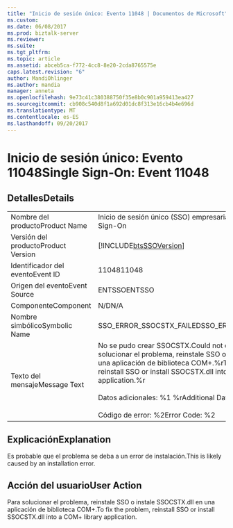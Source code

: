 ```yaml
---
title: "Inicio de sesión único: Evento 11048 | Documentos de Microsoft"
ms.custom: 
ms.date: 06/08/2017
ms.prod: biztalk-server
ms.reviewer: 
ms.suite: 
ms.tgt_pltfrm: 
ms.topic: article
ms.assetid: abceb5ca-f772-4cc8-8e20-2cda8765575e
caps.latest.revision: "6"
author: MandiOhlinger
ms.author: mandia
manager: anneta
ms.openlocfilehash: 9e73c41c380388750f35e8b0c901a959413ea427
ms.sourcegitcommit: cb908c540d8f1a692d01dc8f313e16cb4b4e696d
ms.translationtype: MT
ms.contentlocale: es-ES
ms.lasthandoff: 09/20/2017
---
```

# <a name="single-sign-on-event-11048"></a><span data-ttu-id="41f51-102">Inicio de sesión único: Evento 11048</span><span class="sxs-lookup"><span data-stu-id="41f51-102">Single Sign-On: Event 11048</span></span>
## <a name="details"></a><span data-ttu-id="41f51-103">Detalles</span><span class="sxs-lookup"><span data-stu-id="41f51-103">Details</span></span>  
  
|||  
|-|-|  
|<span data-ttu-id="41f51-104">Nombre del producto</span><span class="sxs-lookup"><span data-stu-id="41f51-104">Product Name</span></span>|<span data-ttu-id="41f51-105">Inicio de sesión único (SSO) empresarial</span><span class="sxs-lookup"><span data-stu-id="41f51-105">Enterprise Single Sign-On</span></span>|  
|<span data-ttu-id="41f51-106">Versión del producto</span><span class="sxs-lookup"><span data-stu-id="41f51-106">Product Version</span></span>|[!INCLUDE[btsSSOVersion](../includes/btsssoversion-md.md)]|  
|<span data-ttu-id="41f51-107">Identificador del evento</span><span class="sxs-lookup"><span data-stu-id="41f51-107">Event ID</span></span>|<span data-ttu-id="41f51-108">11048</span><span class="sxs-lookup"><span data-stu-id="41f51-108">11048</span></span>|  
|<span data-ttu-id="41f51-109">Origen del evento</span><span class="sxs-lookup"><span data-stu-id="41f51-109">Event Source</span></span>|<span data-ttu-id="41f51-110">ENTSSO</span><span class="sxs-lookup"><span data-stu-id="41f51-110">ENTSSO</span></span>|  
|<span data-ttu-id="41f51-111">Componente</span><span class="sxs-lookup"><span data-stu-id="41f51-111">Component</span></span>|<span data-ttu-id="41f51-112">N/D</span><span class="sxs-lookup"><span data-stu-id="41f51-112">N/A</span></span>|  
|<span data-ttu-id="41f51-113">Nombre simbólico</span><span class="sxs-lookup"><span data-stu-id="41f51-113">Symbolic Name</span></span>|<span data-ttu-id="41f51-114">SSO_ERROR_SSOCSTX_FAILED</span><span class="sxs-lookup"><span data-stu-id="41f51-114">SSO_ERROR_SSOCSTX_FAILED</span></span>|  
|<span data-ttu-id="41f51-115">Texto del mensaje</span><span class="sxs-lookup"><span data-stu-id="41f51-115">Message Text</span></span>|<span data-ttu-id="41f51-116">No se pudo crear SSOCSTX.</span><span class="sxs-lookup"><span data-stu-id="41f51-116">Could not create SSOCSTX.</span></span> <span data-ttu-id="41f51-117">Para solucionar el problema, reinstale SSO o instale SSOCSTX.dll en una aplicación de biblioteca COM+.%r</span><span class="sxs-lookup"><span data-stu-id="41f51-117">To fix the problem, reinstall SSO or install SSOCSTX.dll into a COM+ library application.%r</span></span><br /><br /> <span data-ttu-id="41f51-118">Datos adicionales: %1 %r</span><span class="sxs-lookup"><span data-stu-id="41f51-118">Additional Data: %1%r</span></span><br /><br /> <span data-ttu-id="41f51-119">Código de error: %2</span><span class="sxs-lookup"><span data-stu-id="41f51-119">Error Code: %2</span></span>|  
  
## <a name="explanation"></a><span data-ttu-id="41f51-120">Explicación</span><span class="sxs-lookup"><span data-stu-id="41f51-120">Explanation</span></span>  
 <span data-ttu-id="41f51-121">Es probable que el problema se deba a un error de instalación.</span><span class="sxs-lookup"><span data-stu-id="41f51-121">This is likely caused by an installation error.</span></span>  
  
## <a name="user-action"></a><span data-ttu-id="41f51-122">Acción del usuario</span><span class="sxs-lookup"><span data-stu-id="41f51-122">User Action</span></span>  
 <span data-ttu-id="41f51-123">Para solucionar el problema, reinstale SSO o instale SSOCSTX.dll en una aplicación de biblioteca COM+.</span><span class="sxs-lookup"><span data-stu-id="41f51-123">To fix the problem, reinstall SSO or install SSOCSTX.dll into a COM+ library application.</span></span>
